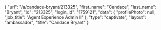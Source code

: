 {
    "url": "\/a\/candace-bryant\/213325",
    "first_name": "Candace",
    "last_name": "Bryant",
    "id": "213325",
    "login_id": "1759121",
    "data": {
        "profilePhoto": null,
        "job_title": "Agent Experience Admin II"
    },
    "type": "captivate",
    "layout": "ambassador",
    "title": "Candace Bryant"
}